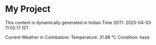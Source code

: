 # My Project

This content is dynamically generated in Indian Time (IST): 2025-04-03 11:02:17 IST


Current Weather in Coimbatore:
Temperature: 31.88 °C
Condition: haze
